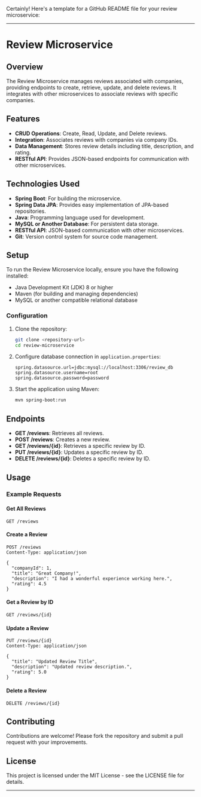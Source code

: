 Certainly! Here's a template for a GitHub README file for your review microservice:

---

# Review Microservice

## Overview

The Review Microservice manages reviews associated with companies, providing endpoints to create, retrieve, update, and delete reviews. It integrates with other microservices to associate reviews with specific companies.

## Features

- **CRUD Operations**: Create, Read, Update, and Delete reviews.
- **Integration**: Associates reviews with companies via company IDs.
- **Data Management**: Stores review details including title, description, and rating.
- **RESTful API**: Provides JSON-based endpoints for communication with other microservices.

## Technologies Used

- **Spring Boot**: For building the microservice.
- **Spring Data JPA**: Provides easy implementation of JPA-based repositories.
- **Java**: Programming language used for development.
- **MySQL or Another Database**: For persistent data storage.
- **RESTful API**: JSON-based communication with other microservices.
- **Git**: Version control system for source code management.

## Setup

To run the Review Microservice locally, ensure you have the following installed:

- Java Development Kit (JDK) 8 or higher
- Maven (for building and managing dependencies)
- MySQL or another compatible relational database

### Configuration

1. Clone the repository:

   ```bash
   git clone <repository-url>
   cd review-microservice
   ```

2. Configure database connection in `application.properties`:

   ```properties
   spring.datasource.url=jdbc:mysql://localhost:3306/review_db
   spring.datasource.username=root
   spring.datasource.password=password
   ```

3. Start the application using Maven:

   ```bash
   mvn spring-boot:run
   ```

## Endpoints

- **GET /reviews**: Retrieves all reviews.
- **POST /reviews**: Creates a new review.
- **GET /reviews/{id}**: Retrieves a specific review by ID.
- **PUT /reviews/{id}**: Updates a specific review by ID.
- **DELETE /reviews/{id}**: Deletes a specific review by ID.

## Usage

### Example Requests

#### Get All Reviews

```http
GET /reviews
```

#### Create a Review

```http
POST /reviews
Content-Type: application/json

{
  "companyId": 1,
  "title": "Great Company!",
  "description": "I had a wonderful experience working here.",
  "rating": 4.5
}
```

#### Get a Review by ID

```http
GET /reviews/{id}
```

#### Update a Review

```http
PUT /reviews/{id}
Content-Type: application/json

{
  "title": "Updated Review Title",
  "description": "Updated review description.",
  "rating": 5.0
}
```

#### Delete a Review

```http
DELETE /reviews/{id}
```

## Contributing

Contributions are welcome! Please fork the repository and submit a pull request with your improvements.

## License

This project is licensed under the MIT License - see the LICENSE file for details.

---

